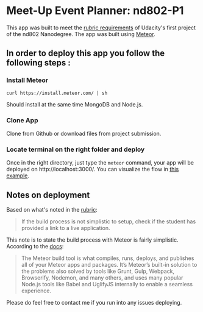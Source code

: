 # Meet-Up Event Planner: nd802-P1

This app was built to meet the [rubric requirements](https://review.udacity.com/#!/rubrics/109/view) of Udacity's first project of the nd802 Nanodegree. The app was built using [Meteor](https://www.meteor.com/). 


## In order to deploy this app you follow the following steps :

### Install Meteor
`curl https://install.meteor.com/ | sh`

Should install at the same time MongoDB and Node.js.

### Clone App

Clone from Github or download files from project submission. 

### Locate terminal on the right folder and deploy

Once in the right directory, just type the `meteor` command, your app will be deployed on http://localhost:3000/. You can visualize the flow in [this example](https://www.meteor.com/tutorials/blaze/creating-an-app).

## Notes on deployment 

Based on what's noted in the [rubric](https://review.udacity.com/#!/rubrics/109/view): 

> If the build process is not simplistic to setup, check if the student has provided a link to a live application.

This note is to state the build process with Meteor is fairly simplistic. According to the [docs](https://guide.meteor.com/build-tool.html): 

> The Meteor build tool is what compiles, runs, deploys, and publishes all of your Meteor apps and packages. It’s Meteor’s built-in solution to the problems also solved by tools like Grunt, Gulp, Webpack, Browserify, Nodemon, and many others, and uses many popular Node.js tools like Babel and UglifyJS internally to enable a seamless experience.

Please do feel free to contact me if you run into any issues deploying. 
